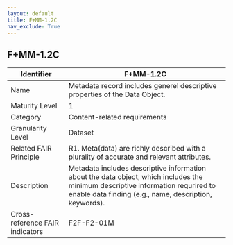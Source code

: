 ```yaml
---
layout: default
title: F+MM-1.2C
nav_exclude: True
---
```


## F+MM-1.2C

| Identifier | F+MM-1.2C |
| ---------- | ----------|
| Name | Metadata record includes generel descriptive properties of the Data Object. |
| Maturity Level | 1 |
| Category | Content-related requirements |
| Granularity Level | Dataset |
| Related FAIR Principle | R1. Meta(data) are richly described with a plurality of accurate and relevant attributes. |
| Description | Metadata includes descriptive information about the data object, which includes the minimum descriptive information requrired to enable data finding (e.g., name, description, keywords). |
| Cross-reference FAIR indicators | F2F-F2-01M |

